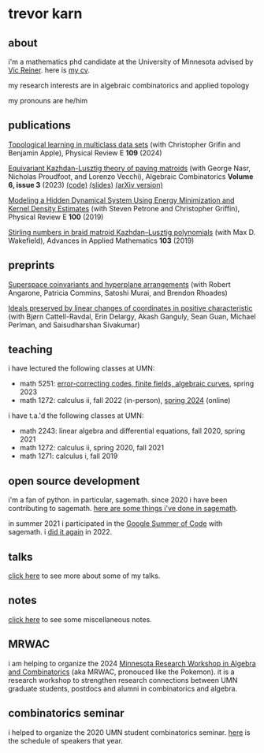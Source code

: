 # trevor karn

## about 

i'm a mathematics phd candidate at the University of Minnesota
advised by [Vic Reiner](https://www-users.cse.umn.edu/~reiner/). here is [my cv](/assets/karn_CV.pdf).

my research interests are in algebraic combinatorics and
applied topology

my pronouns are he/him

## publications

[Topological learning in multiclass data sets](https://journals.aps.org/pre/accepted/df079RbaN251fe23e1299dd16f4d3c9b1bc07e707) (with Christopher Grifin and Benjamin Apple), Physical Review E **109** (2024)

[Equivariant Kazhdan-Lusztig theory of paving matroids](https://alco.centre-mersenne.org/item/10.5802/alco.281.pdf) (with George Nasr, Nicholas Proudfoot, and Lorenzo Vecchi), Algebraic Combinatorics **Volume 6, issue 3** (2023) [(code)](https://github.com/trevorkarn/equivariant-matroid-relaxation) [(slides)](https://trevorkarn.github.io/assets/matroids-day-2022.pdf) [(arXiv version)](https://arxiv.org/abs/2202.06938)

[Modeling a Hidden Dynamical System Using Energy Minimization and Kernel Density Estimates](https://arxiv.org/abs/1904.05172) (with Steven Petrone and Christopher Griffin), Physical Review E **100** (2019)

[Stirling numbers in braid matroid Kazhdan–Lusztig polynomials](https://www.sciencedirect.com/science/article/pii/S0196885818301052) (with Max D. Wakefield), Advances in Applied Mathematics **103** (2019)

## preprints
[Superspace coinvariants and hyperplane arrangements](https://arxiv.org/abs/2404.17919) (with Robert Angarone, Patricia Commins, Satoshi Murai, and Brendon Rhoades)

[Ideals preserved by linear changes of coordinates in positive characteristic](https://arxiv.org/abs/2404.10544) (with Bjørn Cattell-Ravdal, Erin Delargy, Akash Ganguly, Sean Guan, Michael Perlman, and Saisudharshan Sivakumar)

## teaching
i have lectured the following classes at UMN:

- math 5251: [error-correcting codes, finite fields, algebraic curves](https://trevorkarn.github.io/5251), spring 2023
- math 1272: calculus ii, fall 2022 (in-person), [spring 2024](https://trevorkarn.github.io/1272) (online)

i have t.a.'d the following classes at UMN:

- math 2243: linear algebra and differential equations, fall 2020, spring 2021
- math 1272: calculus ii, spring 2020, fall 2021
- math 1271: calculus i, fall 2019

## open source development

i'm a fan of python. in particular, sagemath.
since 2020 i have been contributing to sagemath.
[here are some things i've done in sagemath](https://github.com/sagemath/sage/issues?q=is%3Aissue+trevorkarn+).

in summer 2021 i participated in the [Google Summer of Code](https://summerofcode.withgoogle.com/projects/#6722452844969984) with sagemath. 
i [did it again](https://summerofcode.withgoogle.com/programs/2022/projects/UpKWcuIO) in 2022.

## talks

[click here](https://trevorkarn.github.io/talks) to see more about some of my talks.

## notes

[click here](https://trevorkarn.github.io/notes) to see some miscellaneous notes. 

## MRWAC

i am helping to organize the 2024 [Minnesota Research Workshop in Algebra and Combinatorics](https://sites.google.com/umn.edu/mrwac/home) (aka MRWAC, pronouced like the Pokemon). 
it is a research workshop to strengthen research connections between UMN graduate students, postdocs and alumni in combinatorics and algebra.

## combinatorics seminar

i helped to organize the 2020 UMN student combinatorics seminar.
[here](https://www-users.cse.umn.edu/~karnx018/2020.html) is the schedule of speakers that year.
